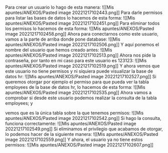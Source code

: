 Para crear un usuario lo hago de esta manera:
![[Mis apuntes/ANEXOS/Pasted image 20221217102443.png]]
Para darle permisos para listar las bases de datos lo hacemos de esta forma:
![[Mis apuntes/ANEXOS/Pasted image 20221217102451.png]]
Para eliminar todos los permisos lo hacemos de esta forma:
![[Mis apuntes/ANEXOS/Pasted image 20221217102458.png]]
Ahora para conectarnos como este usuario, vamos a la parte de arriba donde pone database:
![[Mis apuntes/ANEXOS/Pasted image 20221217102506.png]]
Y aquí ponemos el nombre del usuario que hemos creado antes:
![[Mis apuntes/ANEXOS/Pasted image 20221217102513.png]]
Ahora nos pide la contraseña, por tanto en mi caso para este usuario es 123123:
![[Mis apuntes/ANEXOS/Pasted image 20221217102519.png]]
Y ahora vemos que este usuario no tiene permisos y ni siquiera puede visualizar la base de datos hr:
![[Mis apuntes/ANEXOS/Pasted image 20221217102527.png]]
Si queremos otorgar por ejemplo el permiso para que pueda ver la tabla employees de la base de datos hr, lo hacemos de esta forma:
![[Mis apuntes/ANEXOS/Pasted image 20221217102535.png]]
Ahora vamos a comprobar si desde este usuario podemos realizar la consulta de la tabla employees; y

vemos que es la única tabla sobre la que tenemos permisos:
![[Mis apuntes/ANEXOS/Pasted image 20221217102542.png]]
Si hago la consulta, funciona correctamente:
![[Mis apuntes/ANEXOS/Pasted image 20221217102549.png]]
Si eliminamos el privilegio que acabamos de otorgar, lo podemos hacer de la siguiente manera:
![[Mis apuntes/ANEXOS/Pasted image 20221217102559.png]]
Y ahora, el usuario ya no tiene estos permisos:
![[Mis apuntes/ANEXOS/Pasted image 20221217102607.png]]
